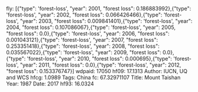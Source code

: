 fly: [{"type": 'forest-loss', "year": 2001, "forest loss": 0.186883992},{"type": 'forest-loss', "year": 2002, "forest loss": 0.066426466},{"type": 'forest-loss', "year": 2003, "forest loss": 0.009841401},{"type": 'forest-loss', "year": 2004, "forest loss": 0.107086067},{"type": 'forest-loss', "year": 2005, "forest loss": 0.0},{"type": 'forest-loss', "year": 2006, "forest loss": 0.001043121},{"type": 'forest-loss', "year": 2007, "forest loss": 0.253351418},{"type": 'forest-loss', "year": 2008, "forest loss": 0.035567022},{"type": 'forest-loss', "year": 2009, "forest loss": 0.0},{"type": 'forest-loss', "year": 2010, "forest loss": 0.000695},{"type": 'forest-loss', "year": 2011, "forest loss": 0.0},{"type": 'forest-loss', "year": 2012, "forest loss": 0.153376747}]
wdpaid: 17050
hf09: 17.1313
Author: IUCN, UQ and WCS
hfcg: 1.0989
Tags: China
fc: 67.32971107
Title: Mount Taishan
Year: 1987
Date: 2017
hf93: 16.0324
